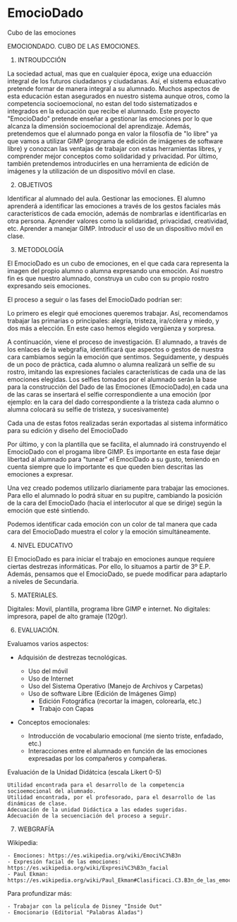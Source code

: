 # EmocioDado
Cubo de las emociones


EMOCIONDADO. CUBO DE LAS EMOCIONES.

1. INTROUDCCIÓN

La sociedad actual, mas que en cualquier época, exige una eduacción integral de los futuros ciudadanos y ciudadanas.
Así, el sistema eduacativo pretende formar de manera integral a su alumnado. Muchos aspectos de esta educación estan asegurados en nuestro sistema aunque otros, como la competencia socioemocional, no estan del todo sistematizados e integrados en la educación que recibe el alumnado.
Este proyecto "EmocioDado" pretende enseñar a gestionar las emociones por lo que alcanza la dimensión socioemocional del aprendizaje.
Además, pretendemos que el alumnado ponga en valor la filosofía de "lo libre" ya que vamos a utilizar GIMP (programa de edición de imágenes de software libre) y conozcan las ventajas de trabajar con estas herramientas libres, y comprender mejor conceptos como solidaridad y privacidad.
Por último, también pretendemos introducirles en una herramienta de edición de imágenes y la utilización de un dispositivo móvil en clase.


2. OBJETIVOS

Identificar al alumnado del aula.
Gestionar las emociones. El alumno aprenderá a identificar las emociones a través de los gestos faciales más característicos de cada emoción, además de nombrarlas e identificarlas en otra persona.
Aprender valores como la solidaridad, privacidad, creatividad, etc.
Aprender a manejar GIMP.
Introducir el uso de un dispositivo móvil en clase.


3. METODOLOGÍA

El EmocioDado es un cubo de emociones, en el que cada cara representa la imagen del propio alumno o alumna expresando una emoción. Así nuestro fin es que nuestro alumnado, construya un cubo con su propio rostro expresando seis emociones.

El proceso a seguir o las fases del EmocioDado podrían ser:

Lo primero es elegir qué emociones queremos trabajar. Así, recomendamos trabajar las primarias o principales: alegría, tristeza, ira/cólera y miedo, y dos más a elección. En este caso hemos elegido vergüenza y sorpresa.

A continuación, viene el proceso de investigación. El alumnado, a través de los enlaces de la webgrafía, identificará que aspectos o gestos de nuestra cara cambiamos según la emoción que sentimos.
Seguidamente, y después de un poco de práctica, cada alumno o alumna realizará un selfie de su rostro, imitando las expresiones faciales características de cada una de las emociones elegidas.
Los selfies tomados por el alumnado serán la base para la construcción del Dado de las Emociones (EmocioDado),en cada una de las caras se insertará el selfie correspondiente a una emoción (por ejemplo: en la cara del dado correspondiente a la tristeza cada alumno o alumna colocará su selfie de tristeza, y sucesivamente)
 
Cada una de estas fotos realizadas serán exportadas al sistema informático para su edición y diseño del EmocioDado

Por último, y con la plantilla que se facilita, el alumnado irá construyendo el EmocioDado con el progama libre GIMP. Es importante en esta fase dejar libertad al alumnado para "tunear" el EmociDado a su gusto, teniendo en cuenta siempre que lo importante es que queden bien descritas las emociones a expresar.

Una vez creado podemos utilizarlo diariamente para trabajar las emociones. Para ello el alumnado lo podrá situar en su pupitre, cambiando la posición de la cara del EmocioDado (hacia el interlocutor al que se dirige) según la emoción que esté sintiendo.

Podemos identificar cada emoción con un color de tal manera que cada cara del EmocioDado muestra el color y la emoción simultáneamente. 


4. NIVEL EDUCATIVO

El EmocioDado es para iniciar el trabajo en emociones aunque requiere ciertas destrezas informáticas. Por ello, lo situamos a partir de 3º E.P.
Además, pensamos que el EmocioDado, se puede modificar para adaptarlo a niveles de Secundaria.


5. MATERIALES.


Digitales: Movil, plantilla, programa libre GIMP e internet.
No digitales:  impresora, papel de alto gramaje (120gr).


6. EVALUACIÓN.

Evaluamos varios aspectos:

* Adquisión de destrezas tecnológicas.
	- Uso del móvil
	- Uso de Internet
	- Uso del Sistema Operativo (Manejo de Archivos y Carpetas)
	- Uso de software Libre (Edición de Imágenes Gimp)
		- Edición Fotográfica (recortar la imagen, colorearla, etc.)
		- Trabajo con Capas

* Conceptos emocionales:
	- Introducción de vocabulario emocional (me siento triste, enfadado, etc.)
	- Interacciones entre el alumnado en función de las emociones expresadas por los compañeros y compañeras.

Evaluación de la Unidad Didátcica (escala Likert 0-5)

	Utilidad encontrada para el desarrollo de la competencia socioemocional del alumnado.
	Utilidad encontrada, por el profesorado, para el desarrollo de las dinámicas de clase.
	Adecuación de la unidad Didáctica a las edades sugeridas.
	Adecuación de la secuenciación del proceso a seguir.


7. WEBGRAFÍA

Wikipedia:

	- Emociones: https://es.wikipedia.org/wiki/Emoci%C3%B3n
	- Expresión facial de las emociones: https://es.wikipedia.org/wiki/Expresi%C3%B3n_facial
	- Paul Ekman: https://es.wikipedia.org/wiki/Paul_Ekman#Clasificaci.C3.B3n_de_las_emociones

Para profundizar más:

	- Trabajar con la película de Disney "Inside Out"
	- Emocionario (Editorial "Palabras Aladas") 
